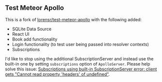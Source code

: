 ## Test Meteor Apollo

This is a fork of [lorensr/test-meteor-apollo](https://github.com/lorensr/test-meteor-apollo) with the following added:

* SQLite Data Source
* React UI
* Book add functionality
* Login functionality (to test user being passed into resolver contexts)
* Subscriptions

I'd like to stop using the additional SubscriptionServer and instead use the built-in one by setting `subscriptions` option of `ApolloServer`. Please help solve this issue: [Subscriptions using built-in SubscriptionServer error: client gets "Cannot read property 'headers' of undefined"](https://github.com/apollographql/apollo-server/issues/1537).

